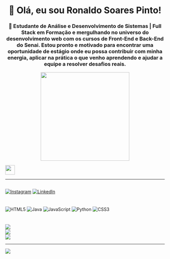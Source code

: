 <h1 align="center"> 
  👋 Olá, eu sou Ronaldo Soares Pinto! 
</h1>

<h3 align="center">
  🚀 Estudante de Análise e Desenvolvimento de Sistemas | Full Stack em Formação e mergulhando no universo do desenvolvimento web com os cursos de Front-End e Back-End do Senai. Estou pronto e motivado para encontrar uma oportunidade de estágio onde eu possa contribuir com minha energia, aplicar na prática o que venho aprendendo e ajudar a equipe a resolver desafios reais.
</h3>

<p align="center">
  <img src="https://media.giphy.com/media/ZgTR3UQ9XAWDvqy9jv/giphy.gif" width="280">
</p>
  <img src="https://media.giphy.com/media/hvRJCLFzcasrR4ia7z/giphy.gif" width="30px">

---


##
[![Instagram](https://img.shields.io/badge/Instagram-%23E4405F.svg?logo=Instagram&logoColor=white)](https://instagram.com/rosoareess?igsh=cWxzcjJwYzNxbjJi) [![LinkedIn](https://img.shields.io/badge/LinkedIn-%230077B5.svg?logo=linkedin&logoColor=white)](https://linkedin.com/in/ronaldosoarespinto/) 

#
![HTML5](https://img.shields.io/badge/html5-%23E34F26.svg?style=flat-square&logo=html5&logoColor=white) ![Java](https://img.shields.io/badge/java-%23ED8B00.svg?style=flat-square&logo=openjdk&logoColor=white) ![JavaScript](https://img.shields.io/badge/javascript-%23323330.svg?style=flat-square&logo=javascript&logoColor=%23F7DF1E) ![Python](https://img.shields.io/badge/python-3670A0?style=flat-square&logo=python&logoColor=ffdd54) ![CSS3](https://img.shields.io/badge/css3-%231572B6.svg?style=flat-square&logo=css3&logoColor=white)
#
![](https://github-readme-stats.vercel.app/api?username=Rosoarees&theme=shadow_blue&hide_border=true&include_all_commits=false&count_private=false)<br/>
![](https://nirzak-streak-stats.vercel.app/?user=Rosoarees&theme=shadow_blue&hide_border=true)<br/>
![](https://github-readme-stats.vercel.app/api/top-langs/?username=Rosoarees&theme=shadow_blue&hide_border=true&include_all_commits=false&count_private=false&layout=compact)

---
[![](https://visitcount.itsvg.in/api?id=Rosoarees&icon=0&color=0)](https://visitcount.itsvg.in)

<!-- Proudly created with GPRM ( https://gprm.itsvg.in ) -->
